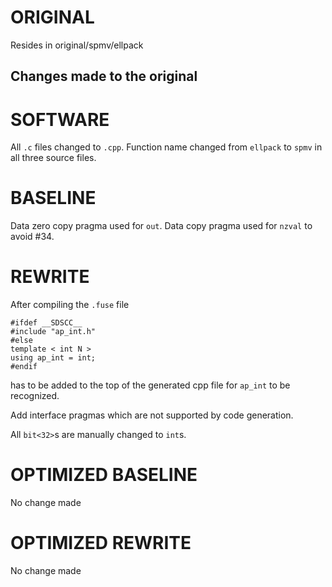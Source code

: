 # ORIGINAL
Resides in original/spmv/ellpack

## Changes made to the original

# SOFTWARE
All `.c` files changed to `.cpp`.
Function name changed from `ellpack` to `spmv` in all three source files.

# BASELINE
Data zero copy pragma used for `out`.
Data copy pragma used for `nzval` to avoid #34.

# REWRITE
After compiling the `.fuse` file
```
#ifdef __SDSCC__
#include "ap_int.h"
#else
template < int N >
using ap_int = int;
#endif
```
has to be added to the top of the generated cpp file for `ap_int` to be recognized.

Add interface pragmas which are not supported by code generation.

All `bit<32>`s are manually changed to `int`s.

# OPTIMIZED BASELINE
No change made

# OPTIMIZED REWRITE
No change made
